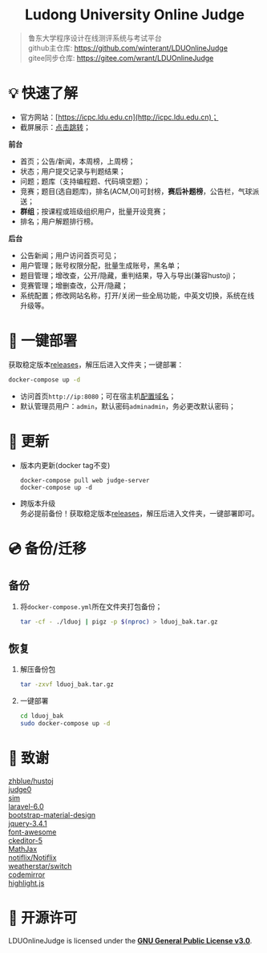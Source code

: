 <h1 align="center">Ludong University Online Judge</h1>

> 鲁东大学程序设计在线测评系统与考试平台  
github主仓库: <https://github.com/winterant/LDUOnlineJudge>  
gitee同步仓库: <https://gitee.com/wrant/LDUOnlineJudge>  

# 💡 快速了解

+ 官方网站：[https://icpc.ldu.edu.cn](http://icpc.ldu.edu.cn)；
+ 截屏展示：[点击跳转](https://blog.csdn.net/winter2121/article/details/105294224)；

**前台**

+ 首页；公告/新闻，本周榜，上周榜；
+ 状态；用户提交记录与判题结果；
+ 问题；题库（支持编程题、代码填空题）；
+ 竞赛；题目(选自题库)，排名(ACM,OI)可封榜，**赛后补题榜**，公告栏，气球派送；
+ **群组**；按课程或班级组织用户，批量开设竞赛；
+ 排名；用户解题排行榜。

**后台**

+ 公告新闻；用户访问首页可见；
+ 用户管理；账号权限分配，批量生成账号，黑名单；
+ 题目管理；增改查，公开/隐藏，重判结果，导入与导出(兼容hustoj)；
+ 竞赛管理；增删查改，公开/隐藏；
+ 系统配置；修改网站名称，打开/关闭一些全局功能，中英文切换，系统在线升级等。

# 🔨 一键部署
获取稳定版本[releases](https://github.com/winterant/LDUOnlineJudge/releases)，解压后进入文件夹；一键部署：

```bash
docker-compose up -d
```

- 访问首页`http://ip:8080`；可在宿主机[配置域名](https://blog.csdn.net/winter2121/article/details/107783085)；
- 默认管理员用户：`admin`，默认密码`adminadmin`，务必更改默认密码；

# 🚗 更新

- 版本内更新(docker tag不变)
  ```
  docker-compose pull web judge-server
  docker-compose up -d
  ```
- 跨版本升级  
  务必提前备份！获取稳定版本[releases](https://github.com/winterant/LDUOnlineJudge/releases)，解压后进入文件夹，一键部署即可。

# 💿 备份/迁移

## 备份
1. 将`docker-compose.yml`所在文件夹打包备份；
    ```bash
    tar -cf - ./lduoj | pigz -p $(nproc) > lduoj_bak.tar.gz
    ```

## 恢复
1. 解压备份包
    ```bash
    tar -zxvf lduoj_bak.tar.gz
    ```
2. 一键部署
    ```bash
    cd lduoj_bak
    sudo docker-compose up -d
    ```


# 💝 致谢

[zhblue/hustoj](https://github.com/zhblue/hustoj)  
[judge0](https://judge0.com/)  
[sim](https://dickgrune.com/Programs/similarity_tester/)  
[laravel-6.0](https://laravel.com/)  
[bootstrap-material-design](https://fezvrasta.github.io/bootstrap-material-design/)  
[jquery-3.4.1](https://jquery.com/)  
[font-awesome](http://www.fontawesome.com.cn/)  
[ckeditor-5](https://ckeditor.com/ckeditor-5/)  
[MathJax](https://www.mathjax.org/)  
[notiflix/Notiflix](https://github.com/notiflix/Notiflix)  
[weatherstar/switch](https://github.com/weatherstar/switch)  
[codemirror](https://codemirror.net/)  
[highlight.js](https://highlightjs.org/)  

# 📜 开源许可

LDUOnlineJudge is licensed under the
**[GNU General Public License v3.0](https://github.com/winterant/LDUOnlineJudge/blob/master/LICENSE)**.
